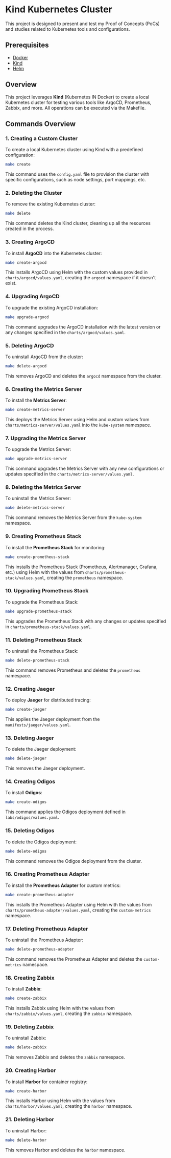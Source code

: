 # Kind Kubernetes Cluster

This project is designed to present and test my Proof of Concepts (PoCs) and studies related to Kubernetes tools and configurations.

## Prerequisites

- [Docker](https://www.docker.com/)
- [Kind](https://kind.sigs.k8s.io/)
- [Helm](https://helm.sh/)

## Overview

This project leverages **Kind** (Kubernetes IN Docker) to create a local Kubernetes cluster for testing various tools like ArgoCD, Prometheus, Zabbix, and more. All operations can be executed via the Makefile.

## Commands Overview

### 1. Creating a Custom Cluster

To create a local Kubernetes cluster using Kind with a predefined configuration:

```bash
make create
```

This command uses the `config.yaml` file to provision the cluster with specific configurations, such as node settings, port mappings, etc.

### 2. Deleting the Cluster

To remove the existing Kubernetes cluster:

```bash
make delete
```

This command deletes the Kind cluster, cleaning up all the resources created in the process.

### 3. Creating ArgoCD

To install **ArgoCD** into the Kubernetes cluster:

```bash
make create-argocd
```

This installs ArgoCD using Helm with the custom values provided in `charts/argocd/values.yaml`, creating the `argocd` namespace if it doesn't exist.

### 4. Upgrading ArgoCD

To upgrade the existing ArgoCD installation:

```bash
make upgrade-argocd
```

This command upgrades the ArgoCD installation with the latest version or any changes specified in the `charts/argocd/values.yaml`.

### 5. Deleting ArgoCD

To uninstall ArgoCD from the cluster:

```bash
make delete-argocd
```

This removes ArgoCD and deletes the `argocd` namespace from the cluster.

### 6. Creating the Metrics Server

To install the **Metrics Server**:

```bash
make create-metrics-server
```

This deploys the Metrics Server using Helm and custom values from `charts/metrics-server/values.yaml` into the `kube-system` namespace.

### 7. Upgrading the Metrics Server

To upgrade the Metrics Server:

```bash
make upgrade-metrics-server
```

This command upgrades the Metrics Server with any new configurations or updates specified in the `charts/metrics-server/values.yaml`.

### 8. Deleting the Metrics Server

To uninstall the Metrics Server:

```bash
make delete-metrics-server
```

This command removes the Metrics Server from the `kube-system` namespace.

### 9. Creating Prometheus Stack

To install the **Prometheus Stack** for monitoring:

```bash
make create-prometheus-stack
```

This installs the Prometheus Stack (Prometheus, Alertmanager, Grafana, etc.) using Helm with the values from `charts/prometheus-stack/values.yaml`, creating the `prometheus` namespace.

### 10. Upgrading Prometheus Stack

To upgrade the Prometheus Stack:

```bash
make upgrade-prometheus-stack
```

This upgrades the Prometheus Stack with any changes or updates specified in `charts/prometheus-stack/values.yaml`.

### 11. Deleting Prometheus Stack

To uninstall the Prometheus Stack:

```bash
make delete-prometheus-stack
```

This command removes Prometheus and deletes the `prometheus` namespace.

### 12. Creating Jaeger

To deploy **Jaeger** for distributed tracing:

```bash
make create-jaeger
```

This applies the Jaeger deployment from the `manifests/jaeger/values.yaml`.

### 13. Deleting Jaeger

To delete the Jaeger deployment:

```bash
make delete-jaeger
```

This removes the Jaeger deployment.

### 14. Creating Odigos

To install **Odigos**:

```bash
make create-odigos
```

This command applies the Odigos deployment defined in `labs/odigos/values.yaml`.

### 15. Deleting Odigos

To delete the Odigos deployment:

```bash
make delete-odigos
```

This command removes the Odigos deployment from the cluster.

### 16. Creating Prometheus Adapter

To install the **Prometheus Adapter** for custom metrics:

```bash
make create-prometheus-adapter
```

This installs the Prometheus Adapter using Helm with the values from `charts/prometheus-adapter/values.yaml`, creating the `custom-metrics` namespace.

### 17. Deleting Prometheus Adapter

To uninstall the Prometheus Adapter:

```bash
make delete-prometheus-adapter
```

This command removes the Prometheus Adapter and deletes the `custom-metrics` namespace.

### 18. Creating Zabbix

To install **Zabbix**:

```bash
make create-zabbix
```

This installs Zabbix using Helm with the values from `charts/zabbix/values.yaml`, creating the `zabbix` namespace.

### 19. Deleting Zabbix

To uninstall Zabbix:

```bash
make delete-zabbix
```

This removes Zabbix and deletes the `zabbix` namespace.

### 20. Creating Harbor

To install **Harbor** for container registry:

```bash
make create-harbor
```

This installs Harbor using Helm with the values from `charts/harbor/values.yaml`, creating the `harbor` namespace.

### 21. Deleting Harbor

To uninstall Harbor:

```bash
make delete-harbor
```

This removes Harbor and deletes the `harbor` namespace.
